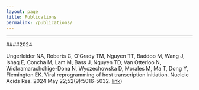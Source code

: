 ```yaml
---
layout: page
title: Publications
permalink: /publications/
---
```


***

####2024

Ungerleider NA, Roberts C, O'Grady TM, Nguyen TT, Baddoo M, Wang J, Ishaq E, Concha M, Lam M, Bass J, Nguyen TD, Van Otterloo N, Wickramarachchige-Dona N, Wyczechowska D, Morales M, Ma T, Dong Y, Flemington EK. Viral reprogramming of host transcription initiation. Nucleic Acids Res. 2024 May 22;52(9):5016-5032. [link](https://academic.oup.com/nar/article/52/9/5016/7627474))

